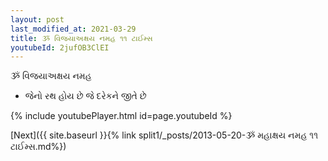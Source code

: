```yaml
---
layout: post
last_modified_at: 2021-03-29
title: ૐ વિજયાઅક્ષય નમહ ૧૧ ટાઈમ્સ
youtubeId: 2jufOB3ClEI
---
```

 
 
 ૐ વિજયાઅક્ષય નમહ  
 
 -  જેનો રથ હોય છે જે દરેકને જીતે છે 
 
  
 
  
 
 
 
 
 
 


{% include youtubePlayer.html id=page.youtubeId %}
 
[Next]({{ site.baseurl }}{% link  split1/_posts/2013-05-20-ૐ મહાક્ષય નમહ ૧૧ ટાઈમ્સ.md%})
 
